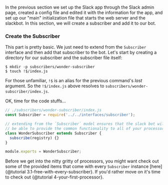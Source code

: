 In the previous section we set up the Slack app through the Slack admin page, created a config file and edited it with the information for the app, and set up our "main" initialization file that starts the web server and the slackbot. In this section, we will create a subscriber and add it to our bot.

### Create the Subscriber

This part is pretty basic. We just need to extend from the `Subscriber` interface and then add that subscriber to the bot. Let's start by creating a directory for our subscriber and the subscriber file itself:
```
$ mkdir -p subscribers/wonder-subscriber
$ touch !$/index.js
```

For those unfamiliar, `!$` is an alias for the previous command's _last_ argument. So the `!$/index.js` above resolves to `subscribers/wonder-subscriber/index.js`.

OK, time for the code stuffs...
```javascript
// ./subscribers/wonder-subscriber/index.js
const Subscriber = require('../../interfaces/subscriber');

// extending from the `Subscriber` model ensures that the slack bot will
// be able to provide the common functionality to all of your processors
class WonderSubscriber extends Subscriber {
  subscribe(registry) {}
}

module.exports = WonderSubscriber;
```

Before we get into the nitty gritty of processors, you might want check out some of the provided items that come with every `Subscriber` instance [here]{@tutorial 3.1-free-with-every-subscriber}. If you'd rather move on it's time to check out {@tutorial 4-your-first-processor}.
